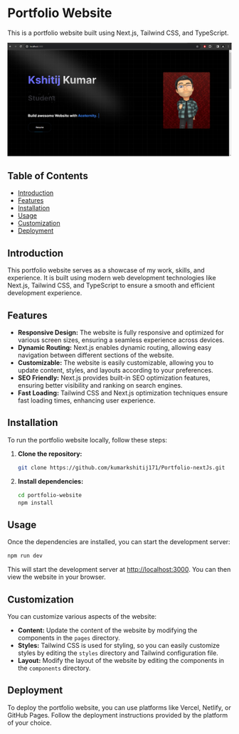 # Portfolio Website

This is a portfolio website built using Next.js, Tailwind CSS, and TypeScript.

![Portfolio Website Preview](image.png)

## Table of Contents

- [Introduction](#introduction)
- [Features](#features)
- [Installation](#installation)
- [Usage](#usage)
- [Customization](#customization)
- [Deployment](#deployment)

## Introduction

This portfolio website serves as a showcase of my work, skills, and experience. It is built using modern web development technologies like Next.js, Tailwind CSS, and TypeScript to ensure a smooth and efficient development experience.

## Features

- **Responsive Design:** The website is fully responsive and optimized for various screen sizes, ensuring a seamless experience across devices.
- **Dynamic Routing:** Next.js enables dynamic routing, allowing easy navigation between different sections of the website.
- **Customizable:** The website is easily customizable, allowing you to update content, styles, and layouts according to your preferences.
- **SEO Friendly:** Next.js provides built-in SEO optimization features, ensuring better visibility and ranking on search engines.
- **Fast Loading:** Tailwind CSS and Next.js optimization techniques ensure fast loading times, enhancing user experience.

## Installation

To run the portfolio website locally, follow these steps:

1. **Clone the repository:**

   ```bash
   git clone https://github.com/kumarkshitij171/Portfolio-nextJs.git
   ```

2. **Install dependencies:**

   ```bash
   cd portfolio-website
   npm install
   ```

## Usage

Once the dependencies are installed, you can start the development server:

```bash
npm run dev
```

This will start the development server at [http://localhost:3000](http://localhost:3000). You can then view the website in your browser.

## Customization

You can customize various aspects of the website:

- **Content:** Update the content of the website by modifying the components in the `pages` directory.
- **Styles:** Tailwind CSS is used for styling, so you can easily customize styles by editing the `styles` directory and Tailwind configuration file.
- **Layout:** Modify the layout of the website by editing the components in the `components` directory.

## Deployment

To deploy the portfolio website, you can use platforms like Vercel, Netlify, or GitHub Pages. Follow the deployment instructions provided by the platform of your choice.

